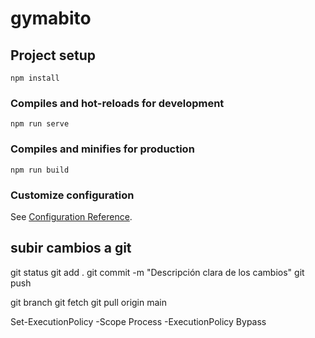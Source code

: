 # gymabito

## Project setup
```
npm install
```

### Compiles and hot-reloads for development
```
npm run serve
```

### Compiles and minifies for production
```
npm run build
```

### Customize configuration
See [Configuration Reference](https://cli.vuejs.org/config/).

## subir cambios a git
git status
git add .
git commit -m "Descripción clara de los cambios"
git push 


git branch
git fetch
git pull origin main

Set-ExecutionPolicy -Scope Process -ExecutionPolicy Bypass

